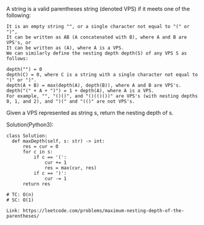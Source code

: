 A string is a valid parentheses string (denoted VPS) if it meets one of the following:
```
It is an empty string "", or a single character not equal to "(" or ")",
It can be written as AB (A concatenated with B), where A and B are VPS's, or
It can be written as (A), where A is a VPS.
We can similarly define the nesting depth depth(S) of any VPS S as follows:

depth("") = 0
depth(C) = 0, where C is a string with a single character not equal to "(" or ")".
depth(A + B) = max(depth(A), depth(B)), where A and B are VPS's.
depth("(" + A + ")") = 1 + depth(A), where A is a VPS.
For example, "", "()()", and "()(()())" are VPS's (with nesting depths 0, 1, and 2), and ")(" and "(()" are not VPS's.
```
Given a VPS represented as string s, return the nesting depth of s.

Solution(Python3):
```
class Solution:
  def maxDepth(self, s: str) -> int:
      res = cur = 0
      for c in s:
          if c == '(':
              cur += 1
              res = max(cur, res)
          if c == ')':
              cur -= 1
      return res

# TC: O(n)
# SC: O(1)
```
```
Link: https://leetcode.com/problems/maximum-nesting-depth-of-the-parentheses/
```
